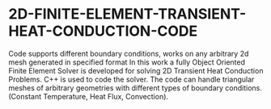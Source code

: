 # 2D-FINITE-ELEMENT-TRANSIENT-HEAT-CONDUCTION-CODE
Code supports different boundary conditions, works on any arbitrary 2d mesh generated in specified format
In this work a fully Object Oriented Finite Element Solver is developed for solving 2D Transient Heat Conduction Problems. C++ is used to code the solver. The code can handle triangular meshes of arbitrary geometries with different types of boundary conditions. (Constant Temperature, Heat Flux, Convection).
